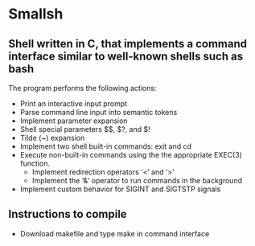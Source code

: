 # Smallsh

## Shell written in C, that implements a command interface similar to well-known shells such as bash

The program performs the following actions:
- Print an interactive input prompt
- Parse command line input into semantic tokens
- Implement parameter expansion
- Shell special parameters $$, $?, and $!
- Tilde (~) expansion
- Implement two shell built-in commands: exit and cd
- Execute non-built-in commands using the the appropriate EXEC(3) function.
  - Implement redirection operators ‘<’ and ‘>’
  - Implement the ‘&’ operator to run commands in the background
- Implement custom behavior for SIGINT and SIGTSTP signals

## Instructions to compile
- Download makefile and type make in command interface
